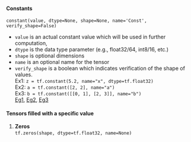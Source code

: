 #### Constants
```constant(value, dtype=None, shape=None, name='Const', verify_shape=False)```
* ```value``` is an actual constant value which will be used in further computation,
* ```dtype``` is the data type parameter (e.g., float32/64, int8/16, etc.)
* ```shape``` is optional dimensions
* ```name``` is an optional name for the tensor
* ```verify_shape``` is a boolean which indicates verification of the shape of values.      
Ex1: ```z = tf.constant(5.2, name="x", dtype=tf.float32)```      
Ex2: ```a = tf.constant([2, 2], name="a")```      
Ex3: ```b = tf.constant([[0, 1], [2, 3]], name="b")```      
[Eg1](../Codes/Constant_Ex_1.ipynb), [Eg2](../Codes/Constant_Ex_2.ipynb), [Eg3](../Codes/Constant_Ex_3.ipynb)   

#### Tensors filled with a specific value
1. **Zeros**     
```tf.zeros(shape, dtype=tf.float32, name=None)```
